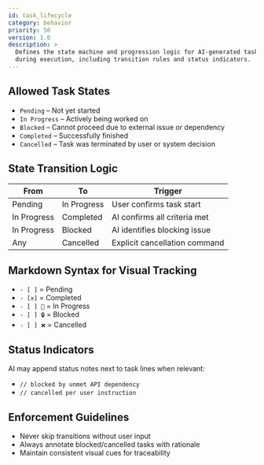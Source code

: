 ```yaml
---
id: task_lifecycle
category: behavior
priority: 50
version: 1.0
description: >
  Defines the state machine and progression logic for AI-generated tasks
  during execution, including transition rules and status indicators.
---
```


## Allowed Task States

- `Pending` – Not yet started  
- `In Progress` – Actively being worked on  
- `Blocked` – Cannot proceed due to external issue or dependency  
- `Completed` – Successfully finished  
- `Cancelled` – Task was terminated by user or system decision

## State Transition Logic

| From         | To             | Trigger                       |
|--------------|----------------|-------------------------------|
| Pending      | In Progress    | User confirms task start      |
| In Progress  | Completed      | AI confirms all criteria met  |
| In Progress  | Blocked        | AI identifies blocking issue  |
| Any          | Cancelled      | Explicit cancellation command |

## Markdown Syntax for Visual Tracking

- `- [ ]` = Pending  
- `- [x]` = Completed  
- `- [ ] 🚧` = In Progress  
- `- [ ] 🔒` = Blocked  
- `- [ ] ❌` = Cancelled

## Status Indicators

AI may append status notes next to task lines when relevant:

- `// blocked by unmet API dependency`  
- `// cancelled per user instruction`

## Enforcement Guidelines

- Never skip transitions without user input  
- Always annotate blocked/cancelled tasks with rationale  
- Maintain consistent visual cues for traceability
